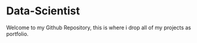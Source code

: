 # Data-Scientist
Welcome to my Github Repository, this is where i drop all of my projects as portfolio.
